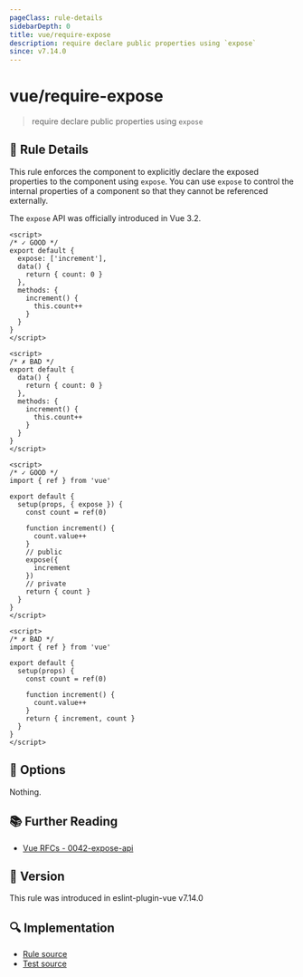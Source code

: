 ```yaml
---
pageClass: rule-details
sidebarDepth: 0
title: vue/require-expose
description: require declare public properties using `expose`
since: v7.14.0
---
```

# vue/require-expose

> require declare public properties using `expose`

## :book: Rule Details

This rule enforces the component to explicitly declare the exposed properties to the component using `expose`. You can use `expose` to control the internal properties of a component so that they cannot be referenced externally.

The `expose` API was officially introduced in Vue 3.2.

<eslint-code-block :rules="{'vue/require-expose': ['error']}">

```vue
<script>
/* ✓ GOOD */
export default {
  expose: ['increment'],
  data() {
    return { count: 0 }
  },
  methods: {
    increment() {
      this.count++
    }
  }
}
</script>
```

</eslint-code-block>

<eslint-code-block :rules="{'vue/require-expose': ['error']}">

```vue
<script>
/* ✗ BAD */
export default {
  data() {
    return { count: 0 }
  },
  methods: {
    increment() {
      this.count++
    }
  }
}
</script>
```

</eslint-code-block>

<eslint-code-block :rules="{'vue/require-expose': ['error']}">

```vue
<script>
/* ✓ GOOD */
import { ref } from 'vue'

export default {
  setup(props, { expose }) {
    const count = ref(0)

    function increment() {
      count.value++
    }
    // public
    expose({
      increment
    })
    // private
    return { count }
  }
}
</script>
```

</eslint-code-block>

<eslint-code-block :rules="{'vue/require-expose': ['error']}">

```vue
<script>
/* ✗ BAD */
import { ref } from 'vue'

export default {
  setup(props) {
    const count = ref(0)

    function increment() {
      count.value++
    }
    return { increment, count }
  }
}
</script>
```

</eslint-code-block>

## :wrench: Options

Nothing.

## :books: Further Reading

- [Vue RFCs - 0042-expose-api](https://github.com/vuejs/rfcs/blob/master/active-rfcs/0042-expose-api.md)

## :rocket: Version

This rule was introduced in eslint-plugin-vue v7.14.0

## :mag: Implementation

- [Rule source](https://github.com/vuejs/eslint-plugin-vue/blob/master/lib/rules/require-expose.js)
- [Test source](https://github.com/vuejs/eslint-plugin-vue/blob/master/tests/lib/rules/require-expose.js)
